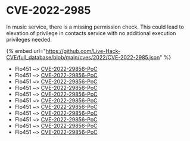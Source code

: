 # CVE-2022-2985

In music service, there is a missing permission check. This could lead to elevation of privilege in contacts service with no additional execution privileges needed.

{% embed url="https://github.com/Live-Hack-CVE/full_database/blob/main/cves/2022/CVE-2022-2985.json" %}


* Flo451 ~> [CVE-2022-29856-PoC](https://www.alice-snow.ru/2022/database/cve-2022-2985/cve-2022-29856-poc-flo451)
* Flo451 ~> [CVE-2022-29856-PoC](https://www.alice-snow.ru/2022/database/cve-2022-2985/cve-2022-29856-poc-flo451)
* Flo451 ~> [CVE-2022-29856-PoC](https://www.alice-snow.ru/2022/database/cve-2022-2985/cve-2022-29856-poc-flo451)
* Flo451 ~> [CVE-2022-29856-PoC](https://www.alice-snow.ru/2022/database/cve-2022-2985/cve-2022-29856-poc-flo451)
* Flo451 ~> [CVE-2022-29856-PoC](https://www.alice-snow.ru/2022/database/cve-2022-2985/cve-2022-29856-poc-flo451)
* Flo451 ~> [CVE-2022-29856-PoC](https://www.alice-snow.ru/2022/database/cve-2022-2985/cve-2022-29856-poc-flo451)
* Flo451 ~> [CVE-2022-29856-PoC](https://www.alice-snow.ru/2022/database/cve-2022-2985/cve-2022-29856-poc-flo451)
* Flo451 ~> [CVE-2022-29856-PoC](https://www.alice-snow.ru/2022/database/cve-2022-2985/cve-2022-29856-poc-flo451)
* Flo451 ~> [CVE-2022-29856-PoC](https://www.alice-snow.ru/2022/database/cve-2022-2985/cve-2022-29856-poc-flo451)
* Flo451 ~> [CVE-2022-29856-PoC](https://www.alice-snow.ru/2022/database/cve-2022-2985/cve-2022-29856-poc-flo451)
* Flo451 ~> [CVE-2022-29856-PoC](https://www.alice-snow.ru/2022/database/cve-2022-2985/cve-2022-29856-poc-flo451)